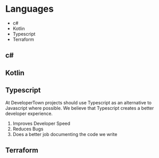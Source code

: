 # Languages

* c#
* Kotlin
* Typescript
* Terraform

## c#

## Kotlin

## Typescript

At DeveloperTown projects should use Typescript as an alternative to Javascript where possible.  We believe that Typescript creates a better developer experience.

1. Improves Developer Speed
2. Reduces Bugs
3. Does a better job documenting the code we write

## Terraform
